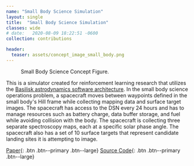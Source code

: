 ```yaml
---
name: "Small Body Science Simulation"
layout: single
title:  "Small Body Science Simulation"
classes: wide
# date:   2020-08-09 18:22:51 -0600
collection: contributions

header:
  teaser: assets/concept_image_small_body.png
---
```


<figure style="width: 300px" class="align-right">
  <img src="{{ site.url }}{{ site.baseurl }}/assets/concept_image_small_body.png" alt="">
  <figcaption>Small Body Science Concept Figure.</figcaption>
</figure>

This is a simulator created for reinforcement learning research that utilizes the [Basilisk astrodynamics
software architecture](https://hanspeterschaub.info/basilisk/index.html). In the small body science operations problem,
a spacecraft moves between waypoints defined in the small body's Hill frame while collecting mapping data and surface
target images. The spacecraft has access to the DSN every 24 hours and has to manage resources such as battery charge,
data buffer storage, and fuel while avoiding collision with the body. The spacecraft is collecting three separate
spectroscopy maps, each at a specific solar phase angle. The spacecraft also has a set of 10 surface targets that
represent candidate landing sites it is attempting to image.

[Paper](https://hanspeterschaub.info/Papers/Herrmann2022c.pdf){: .btn .btn--primary .btn--large}
[Source Code](https://bitbucket.org/avslab/basilisk-gym-interface/src/develop/basilisk_env/envs/smallBodyScienceEnvironment/){: .btn .btn--primary .btn--large}